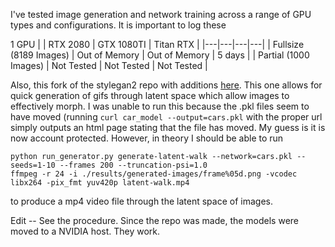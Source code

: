 I've tested image generation and network training across a range of GPU types and configurations. It is important to log these

1 GPU
|   | RTX 2080 | GTX 1080TI | Titan RTX |
|---|---|---|---|
| Fullsize (8189 Images) | Out of Memory | Out of Memory | 5 days |
| Partial (1000 Images) | Not Tested | Not Tested | Not Tested |



Also, this fork of the stylegan2 repo with additions [here](https://github.com/dvschultz/stylegan2). This one allows for quick generation of gifs through latent space which allow images to effectively morph. I was unable to run this because the .pkl files seem to have moved (running `curl car_model --output=cars.pkl` with the proper url simply outputs an html page stating that the file has moved. My guess is it is now account protected. However, in theory I should be able to run 
```
python run_generator.py generate-latent-walk --network=cars.pkl --seeds=1-10 --frames 200 --truncation-psi=1.0
ffmpeg -r 24 -i ./results/generated-images/frame%05d.png -vcodec libx264 -pix_fmt yuv420p latent-walk.mp4
```

to produce a mp4 video file through the latent space of images.


Edit -- See the procedure. Since the repo was made, the models were moved to a NVIDIA host. They work.
